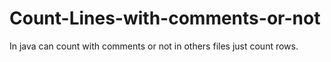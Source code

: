 # Count-Lines-with-comments-or-not
In java can count with comments or not in others files just count rows.

